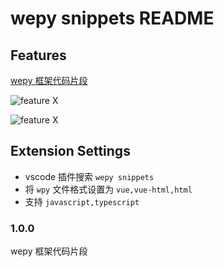 # wepy snippets README

## Features

[wepy 框架代码片段](https://github.com/wleven/wepy-snippets)

![feature X](https://raw.githubusercontent.com/wleven/wepy-snippets/master/images/1.png)

![feature X](https://raw.githubusercontent.com/wleven/wepy-snippets/master/images/2.png)

## Extension Settings

* vscode 插件搜索 `wepy snippets`
* 将 `wpy` 文件格式设置为 `vue,vue-html,html`
* 支持 `javascript,typescript`

### 1.0.0

wepy 框架代码片段
